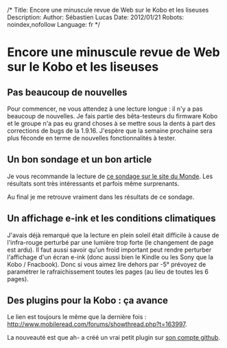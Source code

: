 /*
Title: Encore une minuscule revue de Web sur le Kobo et les liseuses
Description: 
Author: Sébastien Lucas
Date: 2012/01/21
Robots: noindex,nofollow
Language: fr
*/
# Encore une minuscule revue de Web sur le Kobo et les liseuses

## Pas beaucoup de nouvelles
Pour commencer, ne vous attendez à une lecture longue : il n'y a pas beaucoup de nouvelles. Je fais partie des bêta-testeurs du firmware Kobo et le groupe n'a pas eu grand choses à se mettre sous la dents à part des corrections de bugs de la 1.9.16. J'espère que la semaine prochaine sera plus féconde en terme de nouvelles fonctionnalités à tester.


## Un bon sondage et un bon article

Je vous recommande la lecture de [ce sondage sur le site du Monde](http://lafeuille.blog.lemonde.fr/2012/01/19/usages-des-liseuses-2/). Les résultats sont très intéressants et parfois même surprenants.

Au final je me retrouve vraiment dans les résultats de ce sondage.
## Un affichage e-ink et les conditions climatiques

J'avais déjà remarqué que la lecture en plein soleil était difficile à cause de l'infra-rouge perturbé par une lumière trop forte (le changement de page est ardu). Il faut aussi savoir qu'un froid important peut rendre perturber l'affichage d'un écran e-ink (donc aussi bien le Kindle ou les Sony que la Kobo / Fnacbook). Donc si vous aimez lire dehors par -5° prévoyez de paramétrer le rafraichissement toutes les pages (au lieu de toutes les 6 pages).

## Des plugins pour la Kobo : ça avance

Le lien est toujours le même que la dernière fois : http://www.mobileread.com/forums/showthread.php?t=163997.

La nouveauté est que ah- a créé un vrai petit plugin sur [son compte github](https://github.com/ah-/koboplugins).

